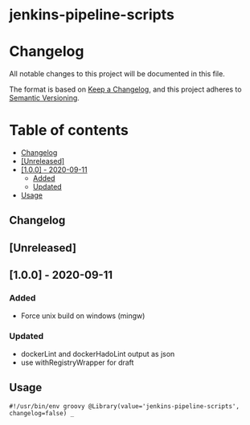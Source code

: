 jenkins-pipeline-scripts
========================

# Changelog

All notable changes to this project will be documented in this file.

The format is based on [Keep a Changelog](https://keepachangelog.com/en/1.0.0/),
and this project adheres to [Semantic Versioning](https://semver.org/spec/v2.0.0.html).

# Table of contents

<!-- toc -->

- [Changelog](#changelog)
- [[Unreleased]](#unreleased)
- [[1.0.0] - 2020-09-11](#100---2020-09-11)
  * [Added](#added)
  * [Updated](#updated)
- [Usage](#usage)

<!-- tocstop -->

Changelog
---------

## [Unreleased]

## [1.0.0] - 2020-09-11

### Added
- Force unix build on windows (mingw)

### Updated
- dockerLint and dockerHadoLint output as json
- use withRegistryWrapper for draft

Usage
-----

`
#!/usr/bin/env groovy
@Library(value='jenkins-pipeline-scripts', changelog=false) _
`
